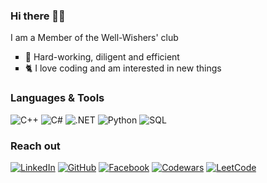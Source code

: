 ### Hi there 👋🏼
I am a Member of the Well-Wishers' club
<div id="bio">
  <ul style="list-style-type:square;">
    <li>🌿 Hard-working, diligent and efficient</li>
    <li>🐈 I love coding and am interested in new things</li>
  </ul>
</div>

### Languages & Tools
![C++](https://img.shields.io/badge/C++-5CAC25?style=for-the-badge&logo=c%2B%2B&logoColor=white)
![C#](https://img.shields.io/badge/C%23-5CAC25?style=for-the-badge&logo=c-sharp&logoColor=white)
![.NET](https://img.shields.io/badge/.NET-5CAC25?style=for-the-badge&logo=.net&logoColor=white)
![Python](https://img.shields.io/badge/Python-5CAC25?style=for-the-badge&logo=python&logoColor=white)
![SQL](https://img.shields.io/badge/SQL-5CAC25?style=for-the-badge&logo=mysql&logoColor=white)

### Reach out
[![LinkedIn](https://img.shields.io/badge/linkedin-%230077B5.svg?style=for-the-badge&logo=linkedin&logoColor=white)](https://www.linkedin.com/in/vanyachernov/)
[![GitHub](https://img.shields.io/badge/github-%23121011.svg?style=for-the-badge&logo=github&logoColor=white)](https://github.com/vanyachernov)
[![Facebook](https://img.shields.io/badge/Facebook-%231877F2.svg?style=for-the-badge&logo=Facebook&logoColor=white)](https://www.facebook.com/profile.php?id=100016089460623)
[![Codewars](https://img.shields.io/badge/Codewars-B1361E?style=for-the-badge&logo=codewars&logoColor=grey)](https://www.codewars.com/users/vanya4ernov)
[![LeetCode](https://img.shields.io/badge/LeetCode-000000?style=for-the-badge&logo=LeetCode&logoColor=#d16c06)](https://leetcode.com/vanya4ernov/)